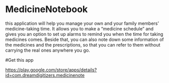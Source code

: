 # MedicineNotebook

this application will help you manage your own and your family members’ medicine-taking time. It allows you to make a “medicine schedule” and gives you an option to set up alarms to remind you when the time for taking medicines comes.
Beside that, you can also note down some information of the medicines and the prescriptions, so that you can refer to them without carrying the real ones anywhere you go.

#Get this app

https://play.google.com/store/apps/details?id=com.dreamdigitizers.medicinenote
